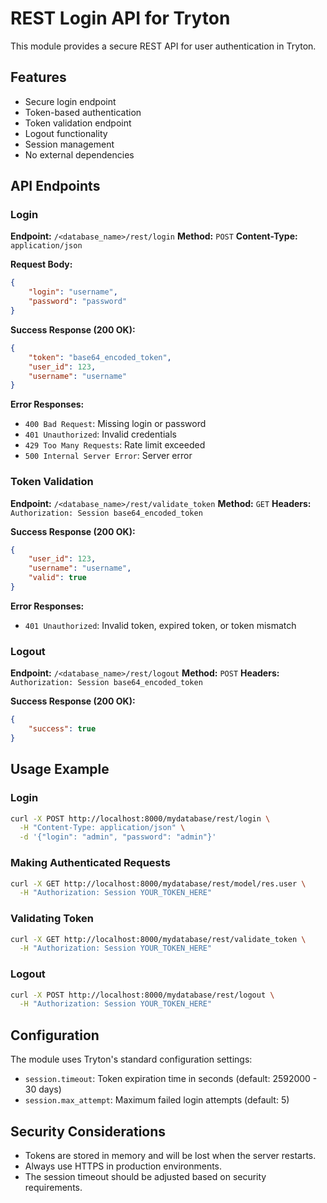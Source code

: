 # REST Login API for Tryton

This module provides a secure REST API for user authentication in Tryton.

## Features

- Secure login endpoint
- Token-based authentication
- Token validation endpoint
- Logout functionality
- Session management
- No external dependencies

## API Endpoints

### Login

**Endpoint:** `/<database_name>/rest/login`
**Method:** `POST`
**Content-Type:** `application/json`

**Request Body:**
```json
{
    "login": "username",
    "password": "password"
}
```

**Success Response (200 OK):**
```json
{
    "token": "base64_encoded_token",
    "user_id": 123,
    "username": "username"
}
```

**Error Responses:**
- `400 Bad Request`: Missing login or password
- `401 Unauthorized`: Invalid credentials
- `429 Too Many Requests`: Rate limit exceeded
- `500 Internal Server Error`: Server error

### Token Validation

**Endpoint:** `/<database_name>/rest/validate_token`
**Method:** `GET`
**Headers:** `Authorization: Session base64_encoded_token`

**Success Response (200 OK):**
```json
{
    "user_id": 123,
    "username": "username",
    "valid": true
}
```

**Error Responses:**
- `401 Unauthorized`: Invalid token, expired token, or token mismatch

### Logout

**Endpoint:** `/<database_name>/rest/logout`
**Method:** `POST`
**Headers:** `Authorization: Session base64_encoded_token`

**Success Response (200 OK):**
```json
{
    "success": true
}
```

## Usage Example

### Login

```bash
curl -X POST http://localhost:8000/mydatabase/rest/login \
  -H "Content-Type: application/json" \
  -d '{"login": "admin", "password": "admin"}'
```

### Making Authenticated Requests

```bash
curl -X GET http://localhost:8000/mydatabase/rest/model/res.user \
  -H "Authorization: Session YOUR_TOKEN_HERE"
```

### Validating Token

```bash
curl -X GET http://localhost:8000/mydatabase/rest/validate_token \
  -H "Authorization: Session YOUR_TOKEN_HERE"
```

### Logout

```bash
curl -X POST http://localhost:8000/mydatabase/rest/logout \
  -H "Authorization: Session YOUR_TOKEN_HERE"
```

## Configuration

The module uses Tryton's standard configuration settings:

- `session.timeout`: Token expiration time in seconds (default: 2592000 - 30 days)
- `session.max_attempt`: Maximum failed login attempts (default: 5)

## Security Considerations

- Tokens are stored in memory and will be lost when the server restarts.
- Always use HTTPS in production environments.
- The session timeout should be adjusted based on security requirements. 